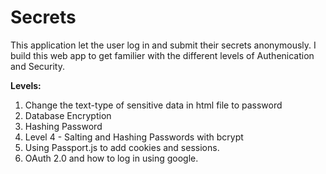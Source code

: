 # Secrets

This application let the user log in and submit their secrets anonymously. I build this web app to get familier with the different levels of Authenication and Security.


**Levels:**
1. Change the text-type of sensitive data in html file to password
2. Database Encryption
3. Hashing Password
4. Level 4 - Salting and Hashing Passwords with bcrypt
5. Using Passport.js to add cookies and sessions.
6. OAuth 2.0 and how to log in using google.
